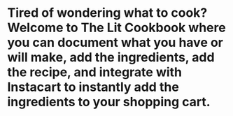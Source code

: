 # Tired of wondering what to cook? Welcome to The Lit Cookbook where you can document what you have or will make, add the ingredients, add the recipe, and integrate with Instacart to instantly add the ingredients to your shopping cart.
